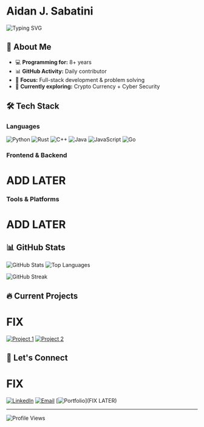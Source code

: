 # Aidan J. Sabatini

![Typing SVG](https://readme-typing-svg.demolab.com?font=Fira+Code&pause=1000&color=36BCF7&center=true&vCenter=true&width=435&lines=Full+Stack+Developer;5%2B+Years+of+Coding;Always+Learning+New+Things)

## 🚀 About Me
- 💻 **Programming for:** 8+ years
- 📊 **GitHub Activity:** Daily contributor
- 🎯 **Focus:** Full-stack development & problem solving
- 🌱 **Currently exploring:** Crypto Currency + Cyber Security 

## 🛠️ Tech Stack

### Languages
![Python](https://skillicons.dev/icons?i=python) ![Rust](https://skillicons.dev/icons?i=rust) ![C++](https://skillicons.dev/icons?i=cpp) ![Java](https://skillicons.dev/icons?i=java) ![JavaScript](https://skillicons.dev/icons?i=javascript) ![Go](https://skillicons.dev/icons?i=go)

### Frontend & Backend
# ADD LATER

### Tools & Platforms
# ADD LATER

## 📊 GitHub Stats

![GitHub Stats](https://github-readme-stats.vercel.app/api?username=Asabs18&show_icons=true&theme=tokyonight&include_all_commits=true&count_private=true)
![Top Languages](https://github-readme-stats.vercel.app/api/top-langs/?username=Asabs18&layout=compact&theme=tokyonight)

![GitHub Streak](https://github-readme-streak-stats.herokuapp.com/?user=Asabs18&theme=tokyonight)

## 🔥 Current Projects

# FIX

[![Project 1](https://github-readme-stats.vercel.app/api/pin/?username=YourUsername&repo=project1&theme=tokyonight)](https://github.com/YourUsername/project1)
[![Project 2](https://github-readme-stats.vercel.app/api/pin/?username=YourUsername&repo=project2&theme=tokyonight)](https://github.com/YourUsername/project2)

## 🤝 Let's Connect

# FIX

[![LinkedIn](https://img.shields.io/badge/LinkedIn-0077B5?style=for-the-badge&logo=linkedin&logoColor=white)](https://www.linkedin.com/in/aidan-sabatini/)
[![Email](https://img.shields.io/badge/Email-D14836?style=for-the-badge&logo=gmail&logoColor=white)](mailto:aidan.j.sabatini@icloud.com)
[![Portfolio](https://img.shields.io/badge/Portfolio-000000?style=for-the-badge&logo=About.me&logoColor=white)](FIX LATER)

---

![Profile Views](https://komarev.com/ghpvc/?username=Asabs18&color=blueviolet&style=flat-square&label=Profile+Views)
